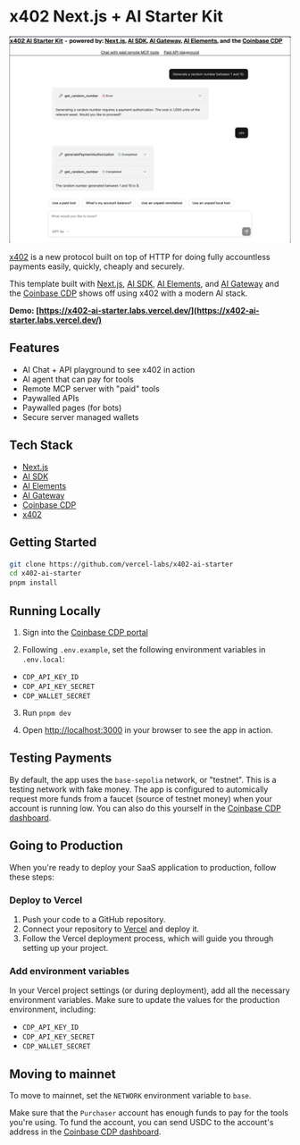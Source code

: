 # x402 Next.js + AI Starter Kit

![Screenshot of the app](./public/screenshot-small.png)

[x402](https://x402.org) is a new protocol built on top of HTTP for doing fully accountless payments easily, quickly, cheaply and securely.

This template built with [Next.js](https://nextjs.org), [AI SDK](https://ai-sdk.dev), [AI Elements](https://ai-elements.dev), and [AI Gateway](https://vercel.com/ai-gateway) and the [Coinbase CDP](https://docs.cdp.coinbase.com/) shows off using x402 with a modern AI stack.

**Demo: [https://x402-ai-starter.labs.vercel.dev/](https://x402-ai-starter.labs.vercel.dev/)**

## Features

- AI Chat + API playground to see x402 in action
- AI agent that can pay for tools
- Remote MCP server with "paid" tools
- Paywalled APIs
- Paywalled pages (for bots)
- Secure server managed wallets

## Tech Stack

- [Next.js](https://nextjs.org/)
- [AI SDK](https://ai-sdk.dev)
- [AI Elements](https://ai-elements.dev)
- [AI Gateway](https://vercel.com/ai-gateway)
- [Coinbase CDP](https://docs.cdp.coinbase.com/)
- [x402](https://x402.org)

## Getting Started

```bash
git clone https://github.com/vercel-labs/x402-ai-starter
cd x402-ai-starter
pnpm install
```

## Running Locally

1. Sign into the [Coinbase CDP portal](https://portal.cdp.coinbase.com)

2. Following `.env.example`, set the following environment variables in `.env.local`:

- `CDP_API_KEY_ID`
- `CDP_API_KEY_SECRET`
- `CDP_WALLET_SECRET`

3. Run `pnpm dev`

4. Open [http://localhost:3000](http://localhost:3000) in your browser to see the app in action.

## Testing Payments

By default, the app uses the `base-sepolia` network, or "testnet". This is a testing network with fake money. The app is configured to automically request more funds from a faucet (source of testnet money) when your account is running low. You can also do this yourself in the [Coinbase CDP dashboard](https://portal.cdp.coinbase.com/products/faucet?token=USDC&network=base-sepolia).

## Going to Production

When you're ready to deploy your SaaS application to production, follow these steps:

### Deploy to Vercel

1. Push your code to a GitHub repository.
2. Connect your repository to [Vercel](https://vercel.com/) and deploy it.
3. Follow the Vercel deployment process, which will guide you through setting up your project.

### Add environment variables

In your Vercel project settings (or during deployment), add all the necessary environment variables. Make sure to update the values for the production environment, including:

- `CDP_API_KEY_ID`
- `CDP_API_KEY_SECRET`
- `CDP_WALLET_SECRET`

## Moving to mainnet

To move to mainnet, set the `NETWORK` environment variable to `base`.

Make sure that the `Purchaser` account has enough funds to pay for the tools you're using. To fund the account, you can send USDC to the account's address in the [Coinbase CDP dashboard](https://portal.cdp.coinbase.com/products/server-wallet?accountType=evm-eoa).

